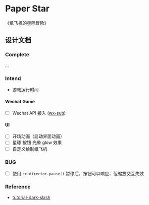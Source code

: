 # Paper Star

《纸飞机的星际冒险》

## 设计文档

### Complete

...

### Intend

- 游戏运行时间

#### Wechat Game

- [ ] Wechat API 接入 ([wx-sub](https://github.com/PaperStar/wx-sub))

#### UI

- [ ] 开场动画（启动界面动画）
- [ ] 星球 按钮 光晕 glow 效果
- [ ] 自定义绘制纸飞机

### BUG

- [ ] 使用 `cc.director.pause()` 暂停后，按钮可以响应，但缩放交互失效

### Reference

- [tutorial-dark-slash](https://github.com/cocos-creator/tutorial-dark-slash)